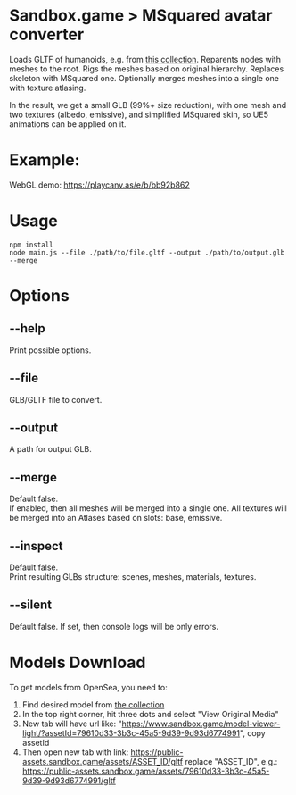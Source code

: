 # Sandbox.game > MSquared avatar converter

Loads GLTF of humanoids, e.g. from [this collection](https://opensea.io/collection/the-sandbox-s-assets?traits=[{%22traitType%22:%22Category+(level+0)%22,%22values%22:[%22Humanoids%22]}]).
Reparents nodes with meshes to the root.
Rigs the meshes based on original hierarchy.
Replaces skeleton with MSquared one.
Optionally merges meshes into a single one with texture atlasing.

In the result, we get a small GLB (99%+ size reduction), with one mesh and two textures (albedo, emissive), and simplified MSquared skin, so UE5 animations can be applied on it.


# Example:

WebGL demo: https://playcanv.as/e/b/bb92b862


# Usage

```posh
npm install
node main.js --file ./path/to/file.gltf --output ./path/to/output.glb --merge
```


# Options

## --help
Print possible options.

## --file
GLB/GLTF file to convert.

## --output
A path for output GLB.

## --merge
Default false.  
If enabled, then all meshes will be merged into a single one. All textures will be merged into an Atlases based on slots: base, emissive.

## --inspect
Default false.  
Print resulting GLBs structure: scenes, meshes, materials, textures.

## --silent
Default false.
If set, then console logs will be only errors.


# Models Download

To get models from OpenSea, you need to:
1. Find desired model from [the collection](https://opensea.io/collection/the-sandbox-s-assets?traits=[{%22traitType%22:%22Category+(level+0)%22,%22values%22:[%22Humanoids%22]}])
2. In the top right corner, hit three dots and select "View Original Media"
3. New tab will have url like: "https://www.sandbox.game/model-viewer-light/?assetId=79610d33-3b3c-45a5-9d39-9d93d6774991", copy assetId
4. Then open new tab with link: https://public-assets.sandbox.game/assets/ASSET_ID/gltf replace "ASSET_ID", e.g.: https://public-assets.sandbox.game/assets/79610d33-3b3c-45a5-9d39-9d93d6774991/gltf

